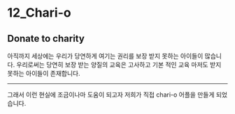 # 12_Chari-o

## Donate to charity

<p> 아직까지 세상에는 우리가 당연하게 여기는 권리를 보장 받지 못하는 아이들이 많습니다.
    우리로써는 당연히 보장 받는 양질의 교육은 고사하고 기본 적인 교육 마저도 받지 못하는 아이들이 존재합니다.
</p>
    <hr>
<p>
그래서 이런 현실에 조금이나마 도움이 되고자 저희가 직접 chari-o 어플을 만들게 되었습니다.
</p>
